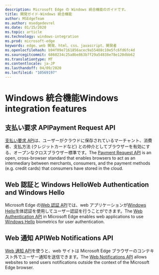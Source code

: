 ```yaml
---
description: Microsoft Edge の Windows 統合機能のガイドです。
title: 開発ガイド-Windows 統合機能
author: MSEdgeTeam
ms.author: msedgedevrel
ms.date: 01/15/2020
ms.topic: article
ms.technology: windows-integration
ms.prod: microsoft-edge
keywords: edge、web 開発、html、css、javascript、開発者
ms.openlocfilehash: b94f09e7161856acec9a55488c10e5fc6fd6fc4d
ms.sourcegitcommit: 6860234c25a8be863b7f29a54838e78e120dbb62
ms.translationtype: MT
ms.contentlocale: ja-JP
ms.lasthandoff: 04/09/2020
ms.locfileid: "10569197"
---
```

# <span data-ttu-id="d1ffc-104">Windows 統合機能</span><span class="sxs-lookup"><span data-stu-id="d1ffc-104">Windows integration features</span></span>

## <span data-ttu-id="d1ffc-105">支払い要求 API</span><span class="sxs-lookup"><span data-stu-id="d1ffc-105">Payment Request API</span></span>
<span data-ttu-id="d1ffc-106">[支払い要求 API](./windows-integration/Payment-Request-API.md)は、ユーザーがクラウドに保存されているマーチャント、消費者、支払方法 (クレジットカードなど) との仲介としてブラウザーを有効にする、オープンなクロスブラウザー標準です。</span><span class="sxs-lookup"><span data-stu-id="d1ffc-106">The [Payment Request API](./windows-integration/Payment-Request-API.md) is an open, cross-browser standard that enables browsers to act as an intermediary between merchants, consumers, and the payment methods (e.g. credit cards) that consumers have stored in the cloud.</span></span>

## <span data-ttu-id="d1ffc-107">Web 認証と Windows Hello</span><span class="sxs-lookup"><span data-stu-id="d1ffc-107">Web Authentication and Windows Hello</span></span>
<span data-ttu-id="d1ffc-108">Microsoft Edge の[Web 認証 API](./windows-integration/web-authentication.md)では、web アプリケーションが[Windows Hello](https://go.microsoft.com/fwlink/p/?LinkID=624961)生体認証を使用してユーザー認証を行うことができます。</span><span class="sxs-lookup"><span data-stu-id="d1ffc-108">The [Web Authentication API](./windows-integration/web-authentication.md) in Microsoft Edge enables web applications to use [Windows Hello](https://go.microsoft.com/fwlink/p/?LinkID=624961) biometrics for user authentication.</span></span>

## <span data-ttu-id="d1ffc-109">Web 通知 API</span><span class="sxs-lookup"><span data-stu-id="d1ffc-109">Web Notifications API</span></span>
<span data-ttu-id="d1ffc-110">[Web 通知 API](./windows-integration/web-Notifications-API.md)を使うと、web サイトは Microsoft Edge ブラウザーのコンテキスト外でユーザー通知を送信できます。</span><span class="sxs-lookup"><span data-stu-id="d1ffc-110">The [Web Notifications API](./windows-integration/web-Notifications-API.md) allows websites to send users notifications outside the context of the Microsoft Edge browser.</span></span>
